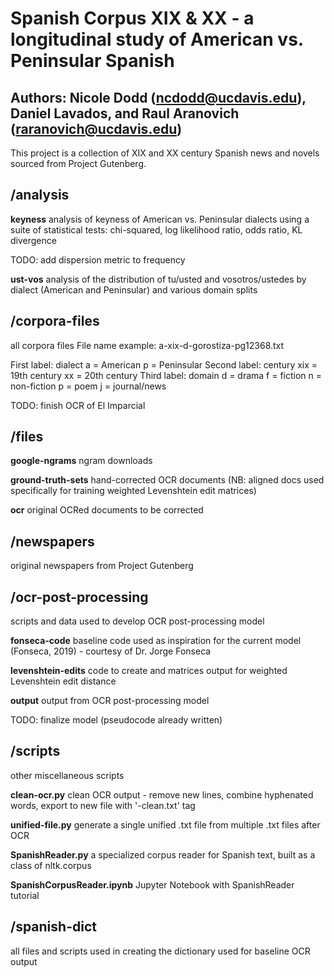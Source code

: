 # Spanish Corpus XIX & XX - a longitudinal study of American vs. Peninsular Spanish
## Authors: Nicole Dodd (ncdodd@ucdavis.edu), Daniel Lavados, and Raul Aranovich (raranovich@ucdavis.edu)

This project is a collection of XIX and XX century Spanish news and novels sourced from Project Gutenberg.

## /analysis
**keyness**
analysis of keyness of American vs. Peninsular dialects using a suite of statistical tests: chi-squared,
log likelihood ratio, odds ratio, KL divergence

TODO: add dispersion metric to frequency

**ust-vos**
analysis of the distribution of tu/usted and vosotros/ustedes by dialect (American and Peninsular) and
various domain splits


## /corpora-files
all corpora files
File name example: a-xix-d-gorostiza-pg12368.txt

First label: dialect
  a = American
  p = Peninsular
Second label: century
  xix = 19th century
  xx = 20th century
Third label: domain
  d = drama
  f = fiction
  n = non-fiction
  p = poem
  j = journal/news

TODO: finish OCR of El Imparcial


## /files

**google-ngrams**
ngram downloads

**ground-truth-sets**
hand-corrected OCR documents
(NB: aligned docs used specifically for training weighted Levenshtein edit matrices)

**ocr**
original OCRed documents to be corrected


## /newspapers
original newspapers from Project Gutenberg


## /ocr-post-processing
scripts and data used to develop OCR post-processing model

**fonseca-code**
baseline code used as inspiration for the current model (Fonseca, 2019) - courtesy of Dr. Jorge Fonseca

**levenshtein-edits**
code to create and matrices output for weighted Levenshtein edit distance

**output**
output from OCR post-processing model

TODO: finalize model (pseudocode already written)


## /scripts
other miscellaneous scripts

**clean-ocr.py**
clean OCR output - remove new lines, combine hyphenated words, export to new file with '-clean.txt' tag

**unified-file.py**
generate a single unified .txt file from multiple .txt files after OCR

**SpanishReader.py**
a specialized corpus reader for Spanish text, built as a class of nltk.corpus

**SpanishCorpusReader.ipynb**
Jupyter Notebook with SpanishReader tutorial

## /spanish-dict
all files and scripts used in creating the dictionary used for baseline OCR output
